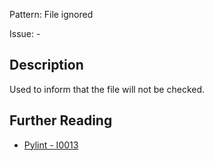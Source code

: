 Pattern: File ignored

Issue: -

## Description

Used to inform that the file will not be checked.

## Further Reading

* [Pylint - I0013](http://pylint-messages.wikidot.com/messages:i0013)